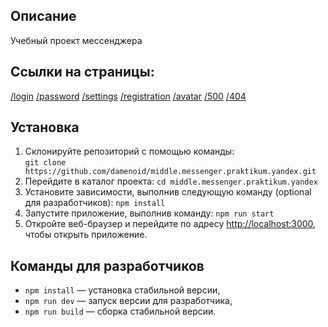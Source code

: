 ## Описание

Учебный проект мессенджера 

## Ссылки на страницы:

[/login](http://localhost:3000/login)
[/password](http://localhost:3000/password)
[/settings](http://localhost:3000/settings)
[/registration](http://localhost:3000/registration)
[/avatar](http://localhost:3000/avatar)
[/500](http://localhost:3000/500)
[/404](http://localhost:3000/404)

## Установка

1.  Склонируйте репозиторий с помощью команды:    
    `git clone https://github.com/damenoid/middle.messenger.praktikum.yandex.git`
2.  Перейдите в каталог проекта:
    `cd middle.messenger.praktikum.yandex`
3.  Установите зависимости, выполнив следующую команду (optional для разработчиков):
    `npm install`
4.  Запустите приложение, выполнив команду:
    `npm run start`
5.  Откройте веб-браузер и перейдите по адресу [http://localhost:3000](http://localhost:3000), чтобы открыть приложение.


## Команды для разработчиков

- `npm install` — установка стабильной версии,
- `npm run dev` — запуск версии для разработчика,
- `npm run build` — сборка стабильной версии.

